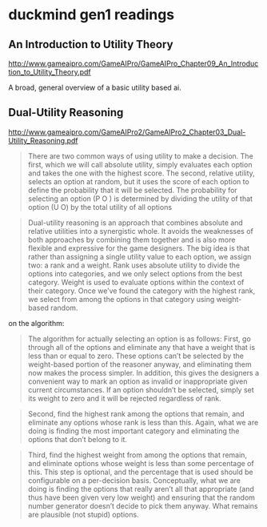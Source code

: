# duckmind gen1 readings

## An Introduction to Utility Theory
http://www.gameaipro.com/GameAIPro/GameAIPro_Chapter09_An_Introduction_to_Utility_Theory.pdf

A broad, general overview of a basic utility based ai.

## Dual-Utility Reasoning
http://www.gameaipro.com/GameAIPro2/GameAIPro2_Chapter03_Dual-Utility_Reasoning.pdf

> There are two common ways of using utility to make a decision. The first, which we will call absolute utility, simply evaluates each option and takes the one with the highest score. The second, relative utility, selects an option at random, but it uses the score of each option to define the probability that it will be selected. The probability for selecting an option (P O ) is determined by dividing the utility of that option (U O) by the total utility of all options

> Dual-utility reasoning is an approach that combines absolute and relative utilities into a synergistic whole. It avoids the weaknesses of both approaches by combining them together and is also more flexible and expressive for the game designers. The big idea is that rather than assigning a single utility value to each option, we assign two: a rank and a weight. Rank uses absolute utility to divide the options into categories, and we only select options from the best category. Weight is used to evaluate options within the context of their category. Once we’ve found the category with the highest rank, we select from among the options in that category using weight-based random.

on the algorithm:

> The algorithm for actually selecting an option is as follows: First, go through all of the options and eliminate any that have a weight that is less than or equal to zero. These options can’t be selected by the weight-based portion of the reasoner anyway, and eliminating them now makes the process simpler. In addition, this gives the designers a convenient way to mark an option as invalid or inappropriate given current circumstances. If an option shouldn’t be selected, simply set its weight to zero and it will be rejected regardless of rank.

> Second, find the highest rank among the options that remain, and eliminate any options whose rank is less than this. Again, what we are doing is finding the most important category and eliminating the options that don’t belong to it.

> Third, find the highest weight from among the options that remain, and eliminate options whose weight is less than some percentage of this. This step is optional, and the percentage that is used should be configurable on a per-decision basis. Conceptually, what we are doing is finding the options that really aren’t all that appropriate (and thus have been given very low weight) and ensuring that the random number generator doesn’t decide to pick them anyway. What remains are plausible (not stupid) options.

